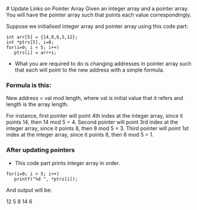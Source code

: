 # Update Links on Pointer Array
Given an integer array and a pointer array. You will have the pointer array such that points each value correspondingly. 

Suppose we initialised integer array and pointer array using this code part:
```
int arr[5] = {14,8,6,5,12};
int *ptrs[5], i=0;
for(i=0; i < 5; i++) 
   ptrs[i] = arr+i;
```

* What you are required to do is changing addresses in pointer array such that each will point to the new address with a simple formula. 
### Formula is this: 
New address  =  val mod length, where val is initial value that it refers and length is the array length. 

For instance, first pointer will point 4th index at the integer array, since it points 14, then 14 mod 5 = 4.
Second pointer will point 3rd index at the integer array, since it points 8, then 8 mod 5 = 3.
Third pointer will point 1st index at the integer array, since it points 6, then 6 mod 5 = 1.

### After updating pointers
* This code part prints integer array in order.
```
for(i=0; i < 5; i++) 
   printf("%d ", *ptrs[i]);
```

And output will be:

12 5 8 14 6 
